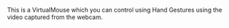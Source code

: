 This is a VirtualMouse which you can control using Hand Gestures using the video captured from the webcam.
